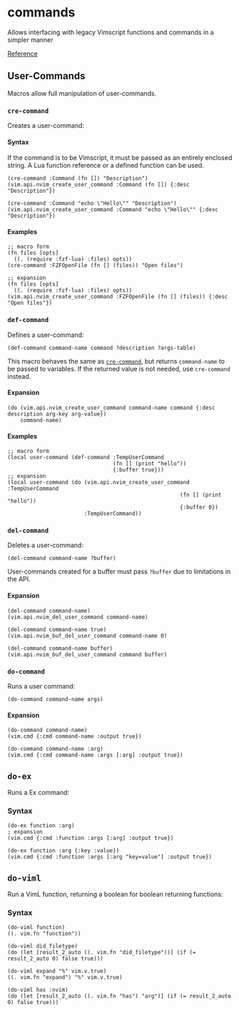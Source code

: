 # commands
Allows interfacing with legacy Vimscript functions and commands in a simpler manner

[Reference](../fnl/nvim-anisole-macros/commands.md)

## User-Commands
Macros allow full manipulation of user-commands.

### `cre-command`
Creates a user-command:

#### Syntax
If the command is to be Vimscript, it must be passed as an entirely enclosed string. A Lua function reference or a defined function can be used.
```fennel
(cre-command :Command (fn []) "Description")
(vim.api.nvim_create_user_command :Command (fn []) {:desc "Description"})

(cre-command :Command "echo \"Hello\"" "Description")
(vim.api.nvim_create_user_command :Command "echo \"Hello\"" {:desc "Description"})
```

#### Examples
```fennel
;; macro form
(fn files [opts]
  ((. (require :fzf-lua) :files) opts))
(cre-command :FZFOpenFile (fn [] (files)) "Open files")

;; expansion
(fn files [opts]
  ((. (require :fzf-lua) :files) opts))
(vim.api.nvim_create_user_command :FZFOpenFile (fn [] (files)) {:desc "Open files"})
```

### `def-command`
Defines a user-command:
```fennel
(def-command command-name command ?description ?args-table)
```
This macro behaves the same as [`cre-command`](cre-command), but returns `command-name` to be passed to variables. If the returned value is not needed, use `cre-command` instead.

#### Expansion
```fennel
(do (vim.api.nvim_create_user_command command-name command {:desc description arg-key arg-value})
    command-name)
```

#### Examples
```fennel
;; macro form
(local user-command (def-command :TempUserCommand
                                 (fn [] (print "hello"))
                                 {:buffer true}))
;; expansion
(local user-command (do (vim.api.nvim_create_user_command :TempUserCommand
                                                      (fn [] (print "hello"))
                                                      {:buffer 0})
                        :TempUserCommand))
```

### `del-command`
Deletes a user-command:
```fennel
(del-command command-name ?buffer)
```
User-commands created for a buffer must pass `?buffer` due to limitations in the API.

#### Expansion
```fennel
(del-command command-name)
(vim.api.nvim_del_user_command command-name)

(del-command command-name true)
(vim.api.nvim_buf_del_user_command command-name 0)

(del-command command-name buffer)
(vim.api.nvim_buf_del_user_command command buffer)
```

### `do-command`
Runs a user command:
```fennel
(do-command command-name args)
```

#### Expansion
```fennel
(do-command command-name)
(vim.cmd {:cmd command-name :output true})

(do-command command-name :arg)
(vim.cmd {:cmd command-name :args [:arg] :output true})
```

## `do-ex`
Runs a Ex command:

### Syntax
```fennel
(do-ex function :arg)
; expansion
(vim.cmd {:cmd :function :args [:arg] :output true})

(do-ex function :arg {:key :value})
(vim.cmd {:cmd :function :args [:arg "key=value"] :output true})
```

## `do-viml`
Run a VimL function, returning a boolean for boolean returning functions:

### Syntax
```fennel
(do-viml function)
((. vim.fn "function"))

(do-viml did_filetype)
(do (let [result_2_auto ((. vim.fn "did_filetype"))] (if (= result_2_auto 0) false true)))

(do-viml expand "%" vim.v.true)
((. vim.fn "expand") "%" vim.v.true)

(do-viml has :nvim)
(do (let [result_2_auto ((. vim.fn "has") "arg")] (if (= result_2_auto 0) false true)))
```
